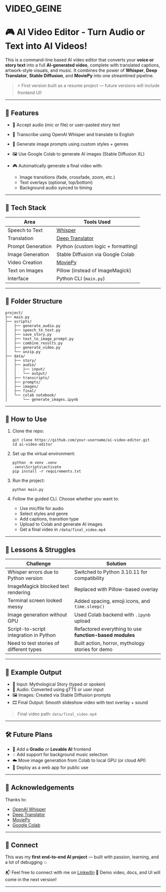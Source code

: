 # VIDEO_GEINE
# 🎮 AI Video Editor - Turn Audio or Text into AI Videos!

This is a command-line based AI video editor that converts your **voice or story text** into a full **AI-generated video**, complete with translated captions, artwork-style visuals, and music. It combines the power of **Whisper**, **Deep Translator**, **Stable Diffusion**, and **MoviePy** into one streamlined pipeline.

> ⚡ First version built as a resume project — future versions will include frontend UI!

---

## 🌟 Features

* 🎤 Accept audio (mic or file) or user-pasted story text
* 🧠 Transcribe using OpenAI Whisper and translate to English
* 🎨 Generate image prompts using custom styles + genres
* 🖼️ Use Google Colab to generate AI images (Stable Diffusion XL)
* 🎮 Automatically generate a final video with:

  * Image transitions (fade, crossfade, zoom, etc.)
  * Text overlays (optional, top/bottom)
  * Background audio synced to timing

---

## 🧱 Tech Stack

| Area              | Tools Used                                                   |
| ----------------- | ------------------------------------------------------------ |
| Speech to Text    | [Whisper](https://github.com/openai/whisper)                 |
| Translation       | [Deep Translator](https://pypi.org/project/deep-translator/) |
| Prompt Generation | Python (custom logic + formatting)                           |
| Image Generation  | Stable Diffusion via Google Colab                            |
| Video Creation    | [MoviePy](https://zulko.github.io/moviepy/)                  |
| Text on Images    | Pillow (instead of ImageMagick)                              |
| Interface         | Python CLI (`main.py`)                                       |

---

## 📁 Folder Structure

```
project/
├── main.py
├── scripts/
│   ├── generate_audio.py
│   ├── speech_to_text.py
│   ├── save_story.py
│   ├── text_to_image_prompt.py
│   ├── combine_results.py
│   ├── generate_video.py
│   └── unzip.py
├── data/
│   ├── story/
│   ├── audio/
│   │   ├── input/
│   │   └── output/
│   ├── transcripts/
│   ├── prompts/
│   ├── images/
│   ├── final/
│   └── colab notebook/
│       └── generate_images.ipynb
```

---

## 🚀 How to Use

1. Clone the repo:

   ```
   git clone https://github.com/your-username/ai-video-editor.git
   cd ai-video-editor
   ```

2. Set up the virtual environment:

   ```
   python -m venv .venv
   .venv\Scripts\activate
   pip install -r requirements.txt
   ```

3. Run the project:

   ```
   python main.py
   ```

4. Follow the guided CLI. Choose whether you want to:

   * Use mic/file for audio
   * Select styles and genre
   * Add captions, transition type
   * Upload to Colab and generate AI images
   * Get a final video in `/data/final_video.mp4`

---

## 🤯 Lessons & Struggles

| Challenge                               | Solution                                                |
| --------------------------------------- | ------------------------------------------------------- |
| Whisper errors due to Python version    | Switched to Python 3.10.11 for compatibility            |
| ImageMagick blocked text rendering      | Replaced with Pillow-based overlay                      |
| Terminal screen looked messy            | Added spacing, emoji icons, and `time.sleep()`          |
| Image generation without GPU            | Used Colab backend with `.ipynb` upload                 |
| Script-to-script integration in Python  | Refactored everything to use **function-based modules** |
| Need to test stories of different types | Built action, horror, mythology stories for demo        |

---

## 🧪 Example Output

* 📖 Input: Mythological Story (typed or spoken)
* 🎤 Audio: Converted using gTTS or user input
* 🖼️ Images: Created via Stable Diffusion prompts
* 🎞️ Final Output: Smooth slideshow video with text overlay + sound

> Final video path: `data/final_video.mp4`

---

## 🛠️ Future Plans

* 🔌 Add a **Gradio** or **Lovable AI** frontend
* 💡 Add support for background music selection
* ☁️ Move image generation from Colab to local GPU (or cloud API)
* 🔗 Deploy as a web app for public use

---

## 🤝 Acknowledgements

Thanks to:

* [OpenAI Whisper](https://github.com/openai/whisper)
* [Deep Translator](https://pypi.org/project/deep-translator/)
* [MoviePy](https://zulko.github.io/moviepy/)
* [Google Colab](https://colab.research.google.com)

---

## 🔗 Connect

This was my **first end-to-end AI project** — built with passion, learning, and a lot of debugging 💥

📬 Feel free to connect with me on [LinkedIn](https://www.linkedin.com/)
🎥 Demo video, docs, and UI will come in the next version!

---
